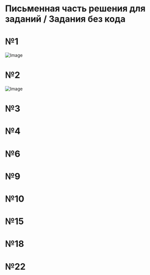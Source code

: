 # Письменная часть решения для заданий / Задания без кода
# №1
![Image](https://github.com/user-attachments/assets/793cf3a7-1b29-44cf-a4c2-af6fab510525)
# №2
![Image](https://github.com/user-attachments/assets/d57d032b-05cc-4233-b70b-7b663ed7b2d5)
# №3

# №4

# №6

# №9

# №10

# №15

# №18

# №22
